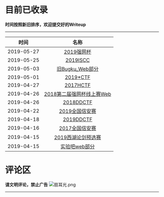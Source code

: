 # 目前已收录

**时间按照新旧排序，欢迎提交好的Writeup** 

---

| 时间 | 名称 |
|:----:|:----:|
|2019-05-27|[2019强网杯](2019qiangwang.html)|
|2019-05-25|[2019ISCC](2019iscc.html)|
|2019-05-03|[旧Bugku_Web部分](oldbugku_web.html)|
|2019-05-01|[2019*CTF](2019starctf.html)|
|2019-04-27|[2017HCTF](2017hctf.html)|
|2019-04-26|[2018第二届强网杯线上赛Web](2018qiangwang.html)|
|2019-04-26|[2018DDCTF](2018ddctf.html)|
|2019-04-22|[2019全国信安赛](2019national.html)|
|2019-04-18|[2019DDCTF](2019ddctf.html)|
|2019-04-16|[2017全国信安赛](2017national.html)|
|2019-04-15|[2019西湖论剑预选赛](2019xihulunjian.html)|
|2019-04-15|[实验吧web部分](shiyanbar_web.html)|

# 评论区
**请文明评论，禁止广告**
<img src="https://cloud.panjunwen.com/alu/扇耳光.png" alt="扇耳光.png" class="vemoticon-img">  

---

